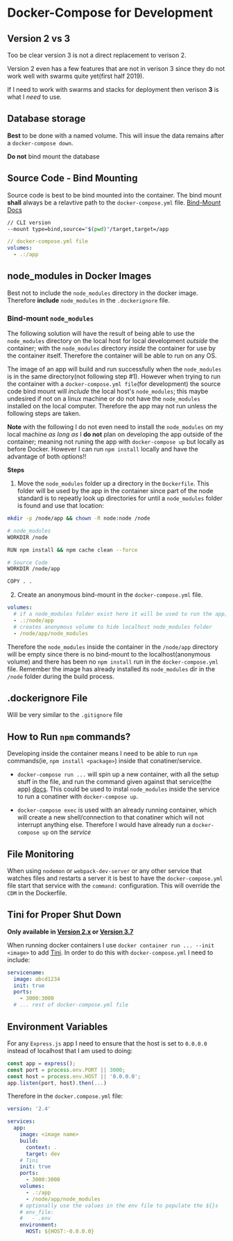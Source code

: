 # Docker-Compose for Development

## Version 2 vs 3

Too be clear version 3 is not a direct replacement to verison 2.

Version 2 even has a few features that are not in verison 3 since they do not work well with swarms quite yet(first half 2019).

If I need to work with swarms and stacks for deployment then verison **3** is what I _need_ to use.

## Database storage

**Best** to be done with a named volume. This will insue the data remains after a `docker-compose down`.

**Do not** bind mount the database

## Source Code - Bind Mounting

Source code is best to be bind mounted into the container. The bind mount **shall** always be a relavtive path to the `docker-compose.yml` file. [Bind-Mount Docs](https://docs.docker.com/storage/bind-mounts/)

```bash
// CLI version
--mount type=bind,source="$(pwd)"/target,target=/app
```

```yml
// docker-compose.yml file
volumes:
  - .:/app
```

## node_modules in Docker Images

Best not to include the `node_modules` directory in the docker image. Therefore **include** `node_modules` in the `.dockerignore` file.

### Bind-mount `node_modules`

The following solution will have the result of being able to use the `node_modules` directory on the local host for local development _outside_ the container; with the `node_modules` directory _inside_ the container for use by the container itself. Therefore the container will be able to run on any OS.

The image of an app will build and run successfully when the `node_modules` is in the same directory(not following step #1). However when trying to run the container with a `docker-compose.yml file`(for development) the source code bind mount will _include_ the local host's `node_modules`; this maybe undesired if not on a linux machine or do not have the `node_modules` installed on the local computer. Therefore the app may not run unless the following steps are taken.

**Note** with the following I do not even need to install the `node_modules` on my local machine _as long as_ I **do not** plan on developing the app outside of the container; meaning not runing the app with `docker-compose up` but locally as before Docker. However I can run `npm install` locally and have the advantage of both options!!

**Steps**

1. Move the `node_modules` folder up a directory in the `Dockerfile`. This folder will be used by the app in the container since part of the node standard is to repeatly look up directories for until a `node_modules` folder is found and use that location:

```bash
mkdir -p /node/app && chown -R node:node /node

# node_modules
WORKDIR /node

RUN npm install && npm cache clean --force

# Source Code
WORKDIR /node/app

COPY . .
```

2. Create an anonymous bind-mount in the `docker-compose.yml` file.

```yml
volumes:
  # if a node_modules folder exist here it will be used to run the app; usually undesired.
  - .:/node/app
  # creates anonymous volume to hide localhost node_modules folder
  - /node/app/node_modules
```

Therefore the `node_modules` inside the container in the `/node/app` directory will be empty since there is no bind-mount to the localhost(anonymous volume) and there has been no `npm install` run in the `docker-compose.yml` file. Remember the image has already installed its `node_modules` dir in the `/node` folder during the build process.

## .dockerignore File

Will be very similar to the `.gitignore` file

## How to Run `npm` commands?

Developing inside the container means I need to be able to run `npm` commands(ie, `npm install <package>`) inside that conatiner/service.

- `docker-compose run ...` will spin up a new container, with all the setup stuff in the file, and run the command given against that service(the app) [docs](https://docs.docker.com/compose/reference/run/). This could be used to instal `node_modules` inside the service to run a conatiner with `docker-compose up`.

- `docker-compose exec` is used with an already running container, which will create a new shell/connection to that conatiner which will not interrupt anything else. Therefore I would have already run a `docker-compose up` on the _service_

## File Monitoring

When using `nodemon` or `webpack-dev-server` or any other service that watches files and restarts a server it is best to have the `docker-compose.yml` file start that service with the `command:` configuration. This will override the `CDM` in the Dockerfile.

## Tini for Proper Shut Down

**Only available in [Version 2.x](https://docs.docker.com/compose/compose-file/compose-file-v2/#init) or [Version 3.7](https://docs.docker.com/compose/compose-file/#init)**

When running docker containers I use `docker container run ... --init <image>` to add [Tini](https://github.com/krallin/tini). In order to do this with `docker-compose.yml` I need to include:

```yml
servicename:
  image: abcd1234
  init: true
  ports:
    - 3000:3000
  # ... rest of docker-compose.yml file
```

## Environment Variables

For any `Express.js` app I need to ensure that the host is set to `0.0.0.0` instead of localhost that I am used to doing:

```js
const app = express();
const port = process.env.PORT || 3000;
const host = process.env.HOST || '0.0.0.0';
app.listen(port, host).then(...)
```

Therefore in the `docker.compose.yml` file:

```yml
version: '2.4'

services:
  app:
    image: <image name>
    build:
      context: .
      target: dev
    # Tini
    init: true
    ports:
      - 3000:3000
    volumes:
      - .:/app
      - /node/app/node_modules
    # optionally use the values in the env file to populate the ${}s
    # env_file:
    #   - .env
    environment:
      HOST: ${HOST:-0.0.0.0}
```
